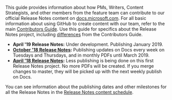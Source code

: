 This guide provides information about how PMs, Writers, Content Strategists, and other members from the feature team can contribute to our official Release Notes content on [docs.microsoft.com](https://docs.microsoft.com/en-us/business-applications-release-notes/). 
For all basic information about using GitHub to create content with our team, refer to the main [Contributors Guide](contributors-guide.md). Use this guide for specifics about the Release Notes project, including [differences](rn-dos-donts.md) from the Contributors Guide. 

- **April '19 Release Notes:** Under development. Publishing January 2019. 
- **[October '18 Release Notes](https://docs.microsoft.com/en-us/business-applications-release-notes/October18/index):** Publishing updates on Docs every week on Tuesdays and Thursdays, and in monthly PDFs until March 2019.
- **[April '18 Release Notes](https://docs.microsoft.com/en-us/business-applications-release-notes/April18/index):** Less publishing is being done on this first Release Notes project. No more PDFs will be created. If you merge changes to master, they will be picked up with the next weekly publish on Docs. 

You can see information about the publishing dates and other milestones for all the Release Notes in the [Release Notes content schedule](https://na01.safelinks.protection.outlook.com/?url=https:%2F%2Fteams.microsoft.com%2F_%23%2Fxlsx%2Fviewer%2Fteams%2Fhttps:~2F~2Fmicrosoft.sharepoint.com~2Fteams~2FProjectBahnhof~2FShared%2520Documents~2FGeneral~2FFall%252018%2520Planning~2FReleaseNotes_Content_Schedule.xlsx%3FthreadId%3D19:82412c604ef24473ac0a663c5e945d5f%2540thread.skype%26baseUrl%3Dhttps:~2F~2Fmicrosoft.sharepoint.com~2Fteams~2FProjectBahnhof%26fileId%3DAE62AD14-9AB2-4960-9381-E6E5C7D5A056%26ctx%3Dfiles%26viewerAction%3Dview&data=02%7C01%7Crenwe%40microsoft.com%7Cd8646375219c4fd2191708d633b5ab47%7C72f988bf86f141af91ab2d7cd011db47%7C1%7C0%7C636753252689410027&sdata=hUG9z2BlvRNmMatC9WGX%2FSoVqm14gP0fa1uLy%2BTngis%3D&reserved=0).
